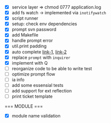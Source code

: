 * [x] service layer => chmod 0777 application.log
* [x] add fs watch -> implemented via `inotifywatch`
* [x] script runner
* [x] setup: check env dependencies
* [x] prompt svn password
* [x] add Makefile
* [x] handle prompt error
* [x] util.print padding
* [x] auto complete [link-1](http://wikimatze.de/writing-zsh-completion-for-padrino/), [link-2](http://www.linux-mag.com/id/1106/)
* [x] replace `prompt` with `inquirer`
* [x] implement with Q
* [ ] reorganize code to be able to write test
* [ ] optimize prompt flow
* [ ] ia info
* [ ] add some essensial tests
* [ ] add support for ext reflection
* [ ] print ticket template

=== MODULE ===

* [x] module name validation
